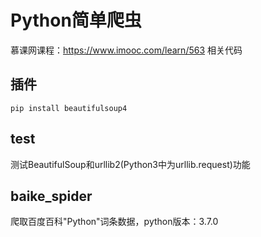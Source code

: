 # Python简单爬虫
慕课网课程：https://www.imooc.com/learn/563 相关代码

## 插件
```shell
pip install beautifulsoup4
```

## test
测试BeautifulSoup和urllib2(Python3中为urllib.request)功能
## baike_spider
爬取百度百科"Python"词条数据，python版本：3.7.0
